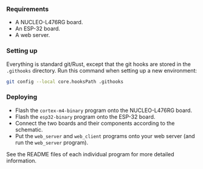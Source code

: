 ### Requirements

- A NUCLEO-L476RG board.
- An ESP-32 board.
- A web server.

### Setting up

Everything is standard git/Rust, except that the git hooks are stored in the `.githooks` directory. Run this command
when setting up a new environment:

```bash
git config --local core.hooksPath .githooks
```

### Deploying

- Flash the `cortex-m4-binary` program onto the NUCLEO-L476RG board.
- Flash the `esp32-binary` program onto the ESP-32 board.
- Connect the two boards and their components according to the schematic.
- Put the `web_server` and `web_client` programs onto your web server (and run the `web_server` program).

See the README files of each individual program for more detailed information.

